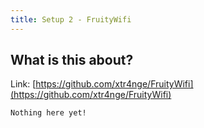 ```yaml
---
title: Setup 2 - FruityWifi
---
```


## What is this about?

Link: [https://github.com/xtr4nge/FruityWifi](https://github.com/xtr4nge/FruityWifi)

```
Nothing here yet!
```